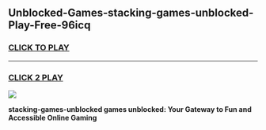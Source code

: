 
## Unblocked-Games-stacking-games-unblocked-Play-Free-96icq
<h3>
<a href="https://premium76.site?title=stacking-games-unblocked&ref=15A">CLICK TO PLAY</a></h3>
<hr>

<h3>
<a href="https://premium76.site?title=stacking-games-unblocked&ref=15A">CLICK 2 PLAY</a>
  
</h3>

<a href="https://premium76.site?title=stacking-games-unblocked&ref=15A"><img src="https://clearcache.store/games.png"></a>


**stacking-games-unblocked games unblocked: Your Gateway to Fun and Accessible Online Gaming**
